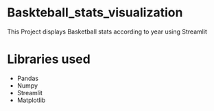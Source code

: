 # Baskteball_stats_visualization
This Project displays Basketball stats according to year using Streamlit

# Libraries used
- Pandas
- Numpy
- Streamlit
- Matplotlib

